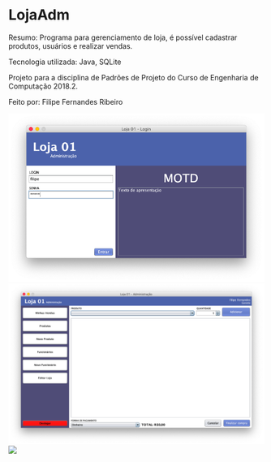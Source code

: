 # LojaAdm

Resumo: Programa para gerenciamento de loja, é possível cadastrar produtos, usuários e realizar vendas.

Tecnologia utilizada: Java, SQLite

Projeto para a disciplina de Padrões de Projeto do Curso de Engenharia de Computação 2018.2. 

Feito por: Filipe Fernandes Ribeiro


<img src="https://github.com/filipeferibeiro/LojaAdm/blob/master/Tela%20de%20login.png">

<img src="https://github.com/filipeferibeiro/LojaAdm/blob/master/Tela%20de%20vendas.png">

<img src="https://github.com/filipeferibeiro/LojaAdm/blob/master/Cadastro%20de%20Funcionário.png">
